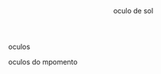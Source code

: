 <header> oculo de sol </header>
<section class="chamada">
<div class="chamada-texto">
<h1> </h1>
<p> oculos
 </p> oculos do mpomento
</div>
<div>

<!-- https://youtu.be/p9aUDLa2geI –>
</div>
</section>